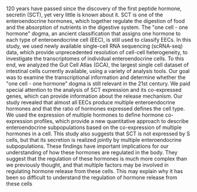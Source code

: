 120 years have passed since the discovery of the first peptide hormone, secretin (SCT), yet very little is known about it. SCT is one of the enteroendocrine hormones, which together regulate the digestion of food and the absorption of nutrients in the digestive system. The "one cell - one hormone" dogma, an ancient classification that assigns one hormone to each type of enteroendocrine cell (EEC), is still used to classify EECs. In this study, we used newly available single-cell RNA sequencing (scRNA-seq) data, which provide unprecedented resolution of cell-cell heterogeneity, to investigate the transcriptomes of individual enteroendocrine cells. To this end, we analyzed the Gut Cell Atlas (GCA), the largest single cell dataset of intestinal cells currently available, using a variety of analysis tools. Our goal was to examine the transcriptional information and determine whether the "one cell - one hormone" dogma is still relevant in the 21st century. We paid special attention to the analysis of SCT expression and its co-expressed genes, which can provide information about the release mechanism. Our study revealed that almost all EECs produce multiple enteroendocrine hormones and that the ratio of hormones expressed defines the cell type. We used the expression of multiple hormones to define hormone co-expression profiles, which provide a new quantitative approach to describe enteroendocrine subpopulations based on the co-expression of multiple hormones in a cell. This study also suggests that SCT is not expressed by S cells, but that its secretion is realized jointly by multiple enteroendocrine subpopulations. These findings have important implications for our understanding of how these hormones are regulated in the body. They suggest that the regulation of these hormones is much more complex than we previously thought, and that multiple factors may be involved in regulating hormone release from these cells. This may explain why it has been so difficult to understand the regulation of hormone release from these cells
